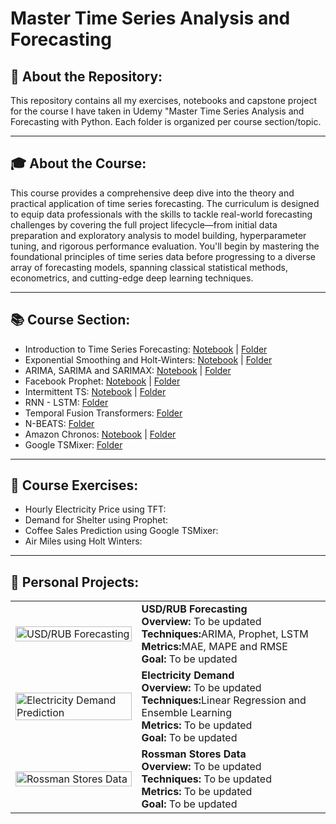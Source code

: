 # Master Time Series Analysis and Forecasting

## 📁 About the Repository:
This repository contains all my exercises, notebooks and capstone project for the course I have taken in Udemy "Master Time Series Analysis and Forecasting with Python. Each folder is organized per course section/topic.

---

## 🎓 About the Course:
This course provides a comprehensive deep dive into the theory and practical application of time series forecasting. The curriculum is designed to equip data professionals with the skills to tackle real-world forecasting challenges by covering the full project lifecycle—from initial data preparation and exploratory analysis to model building, hyperparameter tuning, and rigorous performance evaluation. You'll begin by mastering the foundational principles of time series data before progressing to a diverse array of forecasting models, spanning classical statistical methods, econometrics, and cutting-edge deep learning techniques.

---

## 📚 Course Section:
* Introduction to Time Series Forecasting: [Notebook](https://github.com/jenelaineDC/Master-Time-Series-Analysis-Forecasting/blob/main/Introduction%20to%20Time%20Series/Introduction_to_Time_Series_Analysis.ipynb) | [Folder](https://github.com/jenelaineDC/Master-Time-Series-Analysis-Forecasting/tree/main/Introduction%20to%20Time%20Series)
* Exponential Smoothing and Holt-Winters: [Notebook](https://github.com/jenelaineDC/Master-Time-Series-Analysis-Forecasting/blob/main/Exponential%20Smoothing%20and%20Holt-Winters/Exponential_Smoothing_and_Holt_Winters.ipynb) | [Folder](https://github.com/jenelaineDC/Master-Time-Series-Analysis-Forecasting/tree/main/Exponential%20Smoothing%20and%20Holt-Winters)
* ARIMA, SARIMA and SARIMAX: [Notebook](https://github.com/jenelaineDC/Master-Time-Series-Analysis-Forecasting/blob/main/ARIMA%2C%20SARIMA%2C%20SARIMAX/ARIMA_SARIMA_SARIMAX_CV.ipynb) | [Folder](https://github.com/jenelaineDC/Master-Time-Series-Analysis-Forecasting/tree/main/ARIMA%2C%20SARIMA%2C%20SARIMAX)
* Facebook Prophet: [Notebook](https://github.com/jenelaineDC/Master-Time-Series-Analysis-Forecasting/blob/main/PROPHET/Facebook_Prophet_Daily_Bike_Share.ipynb) | [Folder](https://github.com/jenelaineDC/Master-Time-Series-Analysis-Forecasting/tree/main/PROPHET)
* Intermittent TS: [Notebook](https://github.com/jenelaineDC/Master-Time-Series-Analysis-Forecasting/blob/main/Intermittent%20TS/Intermittent_Time_Series_using_AutoArima.ipynb) | [Folder](https://github.com/jenelaineDC/Master-Time-Series-Analysis-Forecasting/tree/main/Intermittent%20TS)
* RNN - LSTM: [Folder](https://github.com/jenelaineDC/Master-Time-Series-Analysis-Forecasting/tree/main/RNN%20-%20LSTM)
* Temporal Fusion Transformers: [Folder](https://github.com/jenelaineDC/Master-Time-Series-Analysis-Forecasting/tree/main/TFT)
* N-BEATS: [Folder](https://github.com/jenelaineDC/Master-Time-Series-Analysis-Forecasting/tree/main/N-BEATS)
* Amazon Chronos: [Notebook](https://github.com/jenelaineDC/Master-Time-Series-Analysis-Forecasting/blob/main/AMAZON%20CHRONOS/Amazon_Chronos_v2.ipynb) | [Folder](https://github.com/jenelaineDC/Master-Time-Series-Analysis-Forecasting/tree/main/AMAZON%20CHRONOS)
* Google TSMixer: [Folder](https://github.com/jenelaineDC/Master-Time-Series-Analysis-Forecasting/tree/main/GOOGLE%20TSMIXER)

---

## 🧪 Course Exercises:
- Hourly Electricity Price using TFT:
- Demand for Shelter using Prophet:
- Coffee Sales Prediction using Google TSMixer:
- Air Miles using Holt Winters:

---

## 🧪 Personal Projects:

<table>
  <tr>
    <td width="40%">
      <img src="https://www.forexcrunch.com/wp-content/uploads/2021/06/forex-market.png" alt="USD/RUB Forecasting" width="100%"/>
    </td>
    <td width="60%">
      <strong>USD/RUB Forecasting</strong><br>
      <strong>Overview:</strong> To be updated<br>
      <strong>Techniques:</strong>ARIMA, Prophet, LSTM<br>
      <strong>Metrics:</strong>MAE, MAPE and RMSE<br>
      <strong>Goal:</strong> To be updated
    </td>
  </tr>
  <tr>
    <td>
      <img src="https://www.fedenerg.ma/wp-content/uploads/2018/07/Hausse-de-58-de-la-production-nationale.jpg" alt="Electricity Demand Prediction" width="100%"/>
    </td>
    <td>
      <strong>Electricity Demand</strong><br>
      <strong>Overview:</strong> To be updated<br>
      <strong>Techniques:</strong>Linear Regression and Ensemble Learning<br>
      <strong>Metrics:</strong> To be updated<br>
      <strong>Goal:</strong> To be updated
    </td>
  </tr>
  <tr>
    <td>
      <img src="https://www.insider-trends.com/wp-content/uploads/2017/12/1.-Retail-Experience-Luxury-Brand-Store.jpeg" alt="Rossman Stores Data" width="100%"/>
    </td>
    <td>
      <strong>Rossman Stores Data</strong><br>
      <strong>Overview:</strong> To be updated<br>
      <strong>Techniques:</strong> To be updated<br>
      <strong>Metrics:</strong> To be updated<br>
      <strong>Goal:</strong> To be updated
    </td>
  </tr>
</table>

